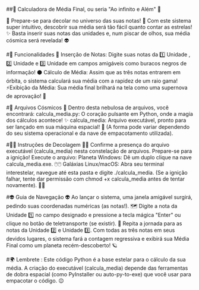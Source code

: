 ##🚀 Calculadora de Média Final, ou seria "Ao infinito e Além" 🌌

🐍 Prepare-se para decolar no universo das suas notas! 
🌠 Com este sistema super intuitivo, descobrir sua média será tão fácil quanto contar as estrelas! 
✨ Basta inserir suas notas das unidades e, num piscar de olhos, sua média cósmica será revelada! 👽

#🌠 Funcionalidades 🌠 Inserção de Notas: Digite suas notas da 1️⃣ Unidade , 2️⃣ Unidade e 3️⃣ Unidade em campos amigáveis como buracos negros de informação! ⚫️ 
Cálculo de Média: Assim que as três notas entrarem em órbita, o sistema calculará sua média com a rapidez de um raio gama! 
⚡️Exibição da Média: Sua média final brilhará na tela como uma supernova de aprovação! 🌟

#📂 Arquivos Cósmicos 📂 
Dentro desta nebulosa de arquivos, você encontrará: calcula_media.py: O coração pulsante em Python, onde a magia dos cálculos acontece! ✨ calcula_media: Arquivo executável, pronto para ser lançado em sua máquina espacial! 🚀 (A forma pode variar dependendo do seu sistema operacional e da nave de empacotamento utilizada).

#👩‍🚀 Instruções de Decolagem 👨‍🚀
Confirme a presença do arquivo executável (calcula_media) nesta constelação de arquivos. Prepare-se para a ignição! Execute o arquivo: Planeta Windows: Dê um duplo clique na nave calcula_media.exe. 🖱️🖱️ Galáxias Linux/macOS: Abra seu terminal interestelar, navegue até esta pasta e digite ./calcula_media. (Se a ignição falhar, tente dar permissão com chmod +x calcula_media antes de tentar novamente). 👨‍💻

#👽 Guia de Navegação 👽 Ao lançar o sistema, uma janela amigável surgirá, pedindo suas coordenadas numéricas (as notas!). 
🗺️ Digite a nota da Unidade 1️⃣ no campo designado e pressione a tecla mágica "Enter" ou clique no botão de teletransporte (se existir). 
💫 Repita a jornada para as notas da Unidade 2️⃣ e Unidade 3️⃣. Com todas as três notas em seus devidos lugares, o sistema fará a contagem regressiva e exibirá sua Média Final como um planeta recém-descoberto! 🪐

#🌍 Lembrete : Este código Python é a base estelar para o cálculo da sua média. 
A criação do executável (calcula_media) depende das ferramentas de dobra espacial (como PyInstaller ou auto-py-to-exe) que você usar para empacotar o código. 😉


